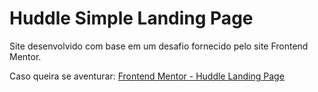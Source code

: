 # Huddle Simple Landing Page

Site desenvolvido com base em um desafio fornecido pelo site Frontend Mentor.

Caso queira se aventurar: <a href="https://www.frontendmentor.io/challenges/huddle-landing-page-with-a-single-introductory-section-B_2Wvxgi0">Frontend Mentor - Huddle Landing Page<a/>
